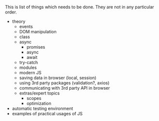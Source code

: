 This is list of things which needs to be done. They are not in any particular order.

- theory
  - events
  - DOM manipulation
  - class
  - async
    - promises
    - async
    - await
  - try-catch
  - modules
  - modern JS
  - saving data in browser (local, session)
  - using 3rd party packages (validation?, axios)
  - communicating with 3rd party API in browser
  - extras/expert topics
    - scopes
    - optimization
- automatic testing environment
- examples of practical usages of JS
